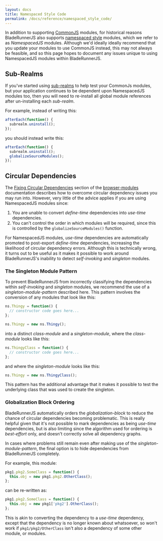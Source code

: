 ```yaml
---
layout: docs
title: Namespaced Style Code
permalink: /docs/reference/namespaced_style_code/
---
```


In addition to supporting [CommonJS](http://wiki.commonjs.org/wiki/CommonJS) modules, for historical reasons BladeRunnerJS also supports [namespaced style](http://addyosmani.com/blog/essential-js-namespacing/) modules, which we refer to as _NamespacedJS_ modules. Although we'd ideally ideally recommend that you update your modules to use CommonJS instead, this may not always be feasible, and so this page hopes to document any issues unique to using NamespacedJS modules within BladeRunnerJS.

## Sub-Realms

If you've started using [sub-realms](https://github.com/BladeRunnerJS/browser-modules#sub-realms) to help test your CommonJs modules, but your application continues to be dependent upon NamespacedJS modules too, then you will need to re-install all global module references after un-installing each _sub-realm_.

For example, instead of writing this:

``` js
afterEach(function() {
  subrealm.uninstall();
});
```

you should instead write this:

``` js
afterEach(function() {
  subrealm.uninstall();
  globalizeSourceModules();
});
```

## Circular Dependencies

The [Fixing Circular Dependencies](https://github.com/BladeRunnerJS/browser-modules#fixing-circular-dependencies) section of the [browser-modules](https://github.com/BladeRunnerJS/browser-modules) documentation describes how to overcome circular dependency issues you may run into. However, very little of the advice applies if you are using NamespacedJS modules since:

  1. You are unable to convert _define-time_ dependencies into _use-time_ dependencies.
  2. You can't control the order in which modules will be required, since this is controlled by the `globalizeSourceModules()` function.

For NamespacedJS modules, _use-time_ dependencies are automatically promoted to post-export _define-time_ dependencies, increasing the likelihood of circular dependency errors. Although this is technically wrong, it turns out to be useful as it makes it possible to work around BladeRunnerJS's inability to detect _self-invoking_ and _singleton_ modules.

### The Singleton Module Pattern

To prevent BladeRunnerJS from incorrectly classifying the dependencies within _self-invoking_ and _singleton_ modules, we recommend the use of a _singleton-module-pattern_ described here. This pattern involves the conversion of any modules that look like this:

```js
ns.Thingy = function() {
  // constructor code goes here...
};

ns.Thingy = new ns.Thingy();
```

into a distinct _class-module_ and a _singleton-module_, where the _class-module_ looks like this:

```js
ns.ThingyClass = function() {
  // constructor code goes here...
};
```

and where the _singleton-module_ looks like this:

```js
ns.Thingy = new ns.ThingyClass();
```

This pattern has the additional advantage that it makes it possible to test the underlying class that was used to create the singleton.

### Globalization Block Ordering

BladeRunnerJS automatically orders the _globalization-block_ to reduce the chance of circular dependencies becoming problematic. This is really helpful given that it's not possible to mark dependencies as being _use-time_ dependencies, but is also limiting since the algorithm used for ordering is _best-effort_ only, and doesn't correctly solve all dependency graphs.

In cases where problems still remain even after making use of the _singleton-module-pattern_, the final option is to hide dependencies from BladeRunnerJS completely.

For example, this module:

```js
pkg1.pkg2.SomeClass = function() {
  this.obj = new pkg1.pkg2.OtherClass();
};
```
can be re-written as:

```js
pkg1.pkg2.SomeClass = function() {
  this.obj = new pkg1['pkg2'].OtherClass();
};
```

This is akin to converting the dependency to a _use-time_ dependency, except that the dependency is no longer known about whatsoever, so won't work if `pkg1/pkg2/OtherClass` isn't also a dependency of some other module, or modules.
